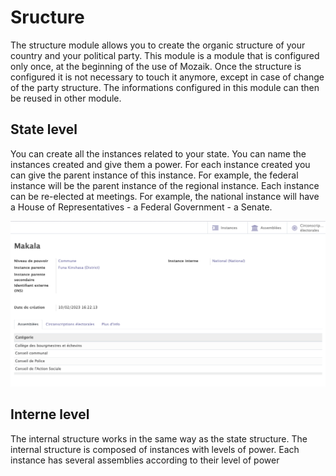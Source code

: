 # Sructure

The structure module allows you to create the organic structure of your country and  your political party. This module is a module that is configured only once, at the beginning of the use of Mozaik. Once the structure is configured it is not necessary to touch it anymore, except in case of change of the party structure. The informations configured in this module can then be reused in other module.

## State level

You can create all the instances related to your state. You can name the instances created and give them a power. For each instance created you can give the parent instance of this instance. For example, the federal instance will be the parent instance of the regional instance.
Each instance can be re-elected at meetings. For example, the national instance will have a House of Representatives - a Federal Government - a Senate.

![screenshot 14](img/screen14.png)

## Interne level

The internal structure works in the same way as the state structure. The internal structure is composed of instances with levels of power. Each instance has several assemblies according to their level of power


